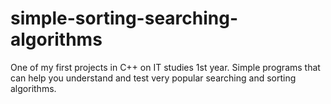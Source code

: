 # simple-sorting-searching-algorithms
One of my first projects in C++ on IT studies 1st year. Simple programs that can help you understand and test very popular searching and sorting algorithms.
